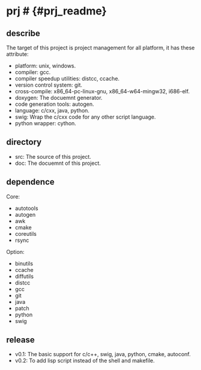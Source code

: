 # prj # {#prj_readme}

## describe
The target of this project is project management for all platform,
it has these attribute:
- platform: unix, windows.
- compiler: gcc.
- compiler speedup utilities: distcc, ccache.
- version control system: git.
- cross-compile: x86_64-pc-linux-gnu, x86_64-w64-mingw32, i686-elf.
- doxygen: The docuemnt generator.
- code generation tools: autogen.
- language: c/cxx, java, python.
- swig: Wrap the c/cxx code for any other script language.
- python wrapper: cython.

## directory
- src: The source of this project.
- doc: The docuemnt of this project.

## dependence
Core:
- autotools
- autogen
- awk
- cmake
- coreutils
- rsync

Option:
- binutils
- ccache
- diffutils
- distcc
- gcc
- git
- java
- patch
- python
- swig

## release
- v0.1: The basic support for c/c++, swig, java, python, cmake, autoconf.
- v0.2: To add lisp script instead of the shell and makefile.
